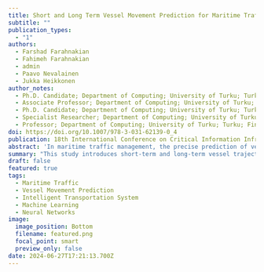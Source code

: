 ```yaml
---
title: Short and Long Term Vessel Movement Prediction for Maritime Traffic
subtitle: ""
publication_types:
  - "1"
authors:
  - Farshad Farahnakian
  - Fahimeh Farahnakian 
  - admin
  - Paavo Nevalainen
  - Jukka Heikkonen 
author_notes:
  - Ph.D. Candidate; Department of Computing; University of Turku; Turku; Finland
  - Associate Professor; Department of Computing; University of Turku; Turku; Finland
  - Ph.D. Candidate; Department of Computing; University of Turku; Turku; Finland
  - Specialist Researcher; Department of Computing; University of Turku; Turku; Finland
  - Professor; Department of Computing; University of Turku; Turku; Finland
doi: https://doi.org/10.1007/978-3-031-62139-0_4
publication: 18th International Conference on Critical Information Infrastructures Security, CRITIS 2023
abstract: 'In maritime traffic management, the precise prediction of vessel trajectories is paramount, given the industry’s substantial dependence on vessel transportation for the transport of commodities, passengers, and energy resources. This study proposes two innovative prediction methodologies (short-term and long-term) for vessel movements. Furthermore, we introduce a novel evaluation metric designed to quantitatively assess the efficacy of the proposed short-term prediction method in forecasting vessel trajectories. The presented methodologies were empirically tested, employing two-month Automatic Identification System (AIS) data collected from the Baltic Sea to examine their performance. Preliminary experimental outcomes indicate a superior level of accuracy embodied in the short-term prediction method. On the other hand, the long-term prediction method demonstrated enhanced performance metrics in the context of computational speed and memory utilization. These observations underscore the potential of the proposed methodologies to amplify efficiency and augment safety standards in marine traffic management.'
summary: "This study introduces short-term and long-term vessel trajectory prediction methods to enhance maritime traffic management. Tested with Baltic Sea AIS data, the short-term method shows high accuracy, while the long-term method optimizes speed and memory, promising improvements in efficiency and safety."
draft: false
featured: true
tags:
  - Maritime Traffic
  - Vessel Movement Prediction
  - Intelligent Transportation System
  - Machine Learning
  - Neural Networks
image:
  image_position: Bottom
  filename: featured.png
  focal_point: smart
  preview_only: false
date: 2024-06-27T17:21:13.700Z
---
```

